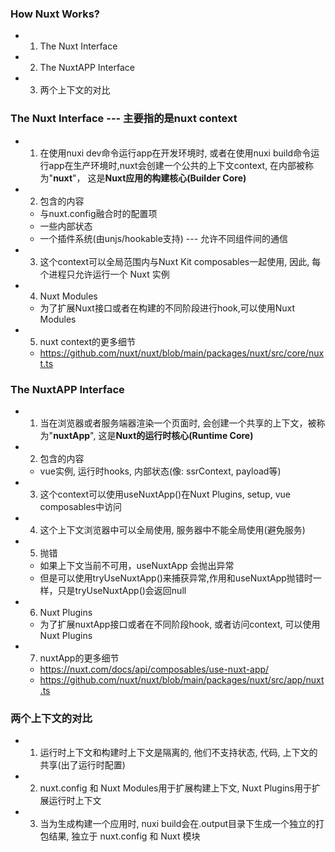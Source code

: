 ### How Nuxt Works?
- 1. The Nuxt Interface
- 2. The NuxtAPP Interface
- 3. 两个上下文的对比

### The Nuxt Interface --- 主要指的是nuxt context
- 1. 在使用nuxi dev命令运行app在开发环境时, 或者在使用nuxi build命令运行app在生产环境时,nuxt会创建一个公共的上下文context, 在内部被称为"**nuxt**"， 这是**Nuxt应用的构建核心(Builder Core)**
- 2. 包含的内容
    - 与nuxt.config融合时的配置项
    - 一些内部状态
    - 一个插件系统(由unjs/hookable支持) --- 允许不同组件间的通信
- 3. 这个context可以全局范围内与Nuxt Kit composables一起使用, 因此, 每个进程只允许运行一个 Nuxt 实例
- 4. Nuxt Modules
    - 为了扩展Nuxt接口或者在构建的不同阶段进行hook,可以使用Nuxt Modules
- 5. nuxt context的更多细节
    - https://github.com/nuxt/nuxt/blob/main/packages/nuxt/src/core/nuxt.ts

### The NuxtAPP Interface
- 1. 当在浏览器或者服务端器渲染一个页面时, 会创建一个共享的上下文，被称为"**nuxtApp**", 这是**Nuxt的运行时核心(Runtime Core)**
- 2. 包含的内容
    - vue实例, 运行时hooks, 内部状态(像: ssrContext, payload等)
- 3. 这个context可以使用useNuxtApp()在Nuxt Plugins, setup, vue composables中访问
- 4. 这个上下文浏览器中可以全局使用, 服务器中不能全局使用(避免服务)
- 5. 抛错
    - 如果上下文当前不可用，useNuxtApp 会抛出异常
    - 但是可以使用tryUseNuxtApp()来捕获异常,作用和useNuxtApp抛错时一样，只是tryUseNuxtApp()会返回null
- 6. Nuxt Plugins
    - 为了扩展nuxtApp接口或者在不同阶段hook, 或者访问context, 可以使用Nuxt Plugins
- 7. nuxtApp的更多细节
    - https://nuxt.com/docs/api/composables/use-nuxt-app/
    - https://github.com/nuxt/nuxt/blob/main/packages/nuxt/src/app/nuxt.ts

### 两个上下文的对比
- 1. 运行时上下文和构建时上下文是隔离的, 他们不支持状态, 代码, 上下文的共享(出了运行时配置)
- 2. nuxt.config 和 Nuxt Modules用于扩展构建上下文, Nuxt Plugins用于扩展运行时上下文
- 3. 当为生成构建一个应用时, nuxi build会在.output目录下生成一个独立的打包结果, 独立于 nuxt.config 和 Nuxt 模块